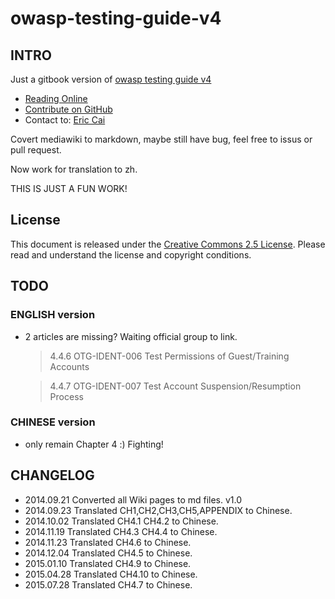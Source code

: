 # owasp-testing-guide-v4

## INTRO

Just a gitbook version of [owasp testing guide v4](https://www.owasp.org/index.php/OWASP_Testing_Project)

* [Reading Online](https://www.gitbook.io/book/kennel209/owasp-testing-guide-v4)
* [Contribute on GitHub](https://github.com/kennel209/owasp-testing-guide-v4-gitbook)
* Contact to: [Eric Cai](mailto:kennel209@gmail.com)

Covert mediawiki to markdown, maybe still have bug, feel free to issus or pull request.

Now work for translation to zh.

THIS IS JUST A FUN WORK!

## License

This document is released under the [Creative Commons 2.5 License](http://creativecommons.org/licenses/by-sa/2.5/). Please read and understand the license and copyright conditions.

## TODO

### ENGLISH version

* 2 articles are missing? Waiting official group to link.

    > 4.4.6     OTG-IDENT-006   Test Permissions of Guest/Training Accounts

    > 4.4.7     OTG-IDENT-007   Test Account Suspension/Resumption Process

### CHINESE version

* only remain Chapter 4 :) Fighting!

## CHANGELOG

* 2014.09.21  Converted all Wiki pages to md files. v1.0
* 2014.09.23  Translated CH1,CH2,CH3,CH5,APPENDIX to Chinese.
* 2014.10.02  Translated CH4.1 CH4.2 to Chinese.
* 2014.11.19  Translated CH4.3 CH4.4 to Chinese.
* 2014.11.23  Translated CH4.6 to Chinese.
* 2014.12.04  Translated CH4.5 to Chinese.
* 2015.01.10  Translated CH4.9 to Chinese.
* 2015.04.28  Translated CH4.10 to Chinese.
* 2015.07.28  Translated CH4.7 to Chinese.
